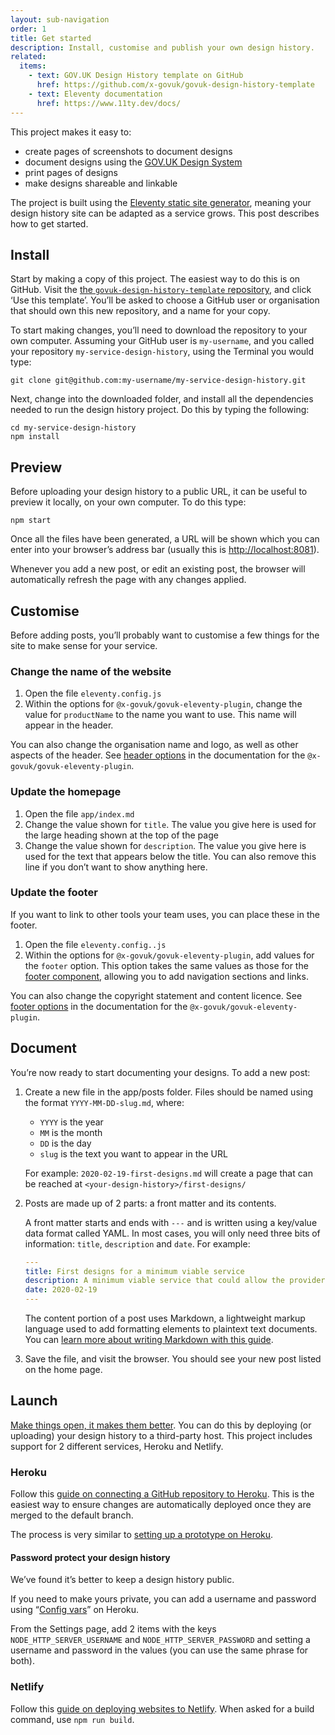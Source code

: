 ```yaml
---
layout: sub-navigation
order: 1
title: Get started
description: Install, customise and publish your own design history.
related:
  items:
    - text: GOV.UK Design History template on GitHub
      href: https://github.com/x-govuk/govuk-design-history-template
    - text: Eleventy documentation
      href: https://www.11ty.dev/docs/
---
```


This project makes it easy to:

- create pages of screenshots to document designs
- document designs using the [GOV.UK Design System](https://design-system.service.gov.uk/)
- print pages of designs
- make designs shareable and linkable

The project is built using the [Eleventy static site generator](https://www.11ty.dev/), meaning your design history site can be adapted as a service grows. This post describes how to get started.

## Install

Start by making a copy of this project. The easiest way to do this is on GitHub. Visit the [the `govuk-design-history-template` repository](https://github.com/x-govuk/govuk-design-history-template), and click ‘Use this template’. You’ll be asked to choose a GitHub user or organisation that should own this new repository, and a name for your copy.

To start making changes, you’ll need to download the repository to your own computer. Assuming your GitHub user is `my-username`, and you called your repository `my-service-design-history`, using the Terminal you would type:

```shell
git clone git@github.com:my-username/my-service-design-history.git
```

Next, change into the downloaded folder, and install all the dependencies needed to run the design history project. Do this by typing the following:

```shell
cd my-service-design-history
npm install
```

## Preview

Before uploading your design history to a public URL, it can be useful to preview it locally, on your own computer. To do this type:

```shell
npm start
```

Once all the files have been generated, a URL will be shown which you can enter into your browser’s address bar (usually this is <http://localhost:8081>).

Whenever you add a new post, or edit an existing post, the browser will automatically refresh the page with any changes applied.

## Customise

Before adding posts, you’ll probably want to customise a few things for the site to make sense for your service.

### Change the name of the website

1. Open the file `eleventy.config.js`
2. Within the options for `@x-govuk/govuk-eleventy-plugin`, change the value for `productName` to the name you want to use. This name will appear in the header.

You can also change the organisation name and logo, as well as other aspects of the header. See [header options](https://x-govuk.github.io/govuk-eleventy-plugin/options/#options-for-header) in the documentation for the `@x-govuk/govuk-eleventy-plugin`.

### Update the homepage

1. Open the file `app/index.md`
2. Change the value shown for `title`. The value you give here is used for the large heading shown at the top of the page
3. Change the value shown for `description`. The value you give here is used for the text that appears below the title. You can also remove this line if you don’t want to show anything here.

### Update the footer

If you want to link to other tools your team uses, you can place these in the footer.

1. Open the file `eleventy.config..js`
2. Within the options for `@x-govuk/govuk-eleventy-plugin`, add values for the `footer` option. This option takes the same values as those for the [footer component](https://design-system.service.gov.uk/components/footer/), allowing you to add navigation sections and links.

You can also change the copyright statement and content licence. See [footer options](https://x-govuk.github.io/govuk-eleventy-plugin/options/#options-for-footer) in the documentation for the `@x-govuk/govuk-eleventy-plugin`.

## Document

You’re now ready to start documenting your designs. To add a new post:

1. Create a new file in the app/posts folder. Files should be named using the format `YYYY-MM-DD-slug.md`, where:

   - `YYYY` is the year
   - `MM` is the month
   - `DD` is the day
   - `slug` is the text you want to appear in the URL

   For example: `2020-02-19-first-designs.md` will create a page that can be reached at `<your-design-history>/first-designs/`

2. Posts are made up of 2 parts: a front matter and its contents.

   A front matter starts and ends with `---` and is written using a key/value data format called YAML. In most cases, you will only need three bits of information: `title`, `description` and `date`. For example:

   ```yaml
   ---
   title: First designs for a minimum viable service
   description: A minimum viable service that could allow the providers to access and manage their ITT applications.
   date: 2020-02-19
   ---
   ```

   The content portion of a post uses Markdown, a lightweight markup language used to add formatting elements to plaintext text documents. You can [learn more about writing Markdown with this guide](https://www.markdownguide.org).

3. Save the file, and visit the browser. You should see your new post listed on the home page.

## Launch

[Make things open, it makes them better](https://www.gov.uk/guidance/government-design-principles#make-things-open-it-makes-things-better). You can do this by deploying (or uploading) your design history to a third-party host. This project includes support for 2 different services, Heroku and Netlify.

### Heroku

Follow this [guide on connecting a GitHub repository to Heroku](https://devcenter.heroku.com/articles/github-integration). This is the easiest way to ensure changes are automatically deployed once they are merged to the default branch.

The process is very similar to [setting up a prototype on Heroku](https://govuk-prototype-kit.herokuapp.com/docs/publishing-on-heroku).

#### Password protect your design history

We’ve found it’s better to keep a design history public.

If you need to make yours private, you can add a username and password using “[Config vars](https://devcenter.heroku.com/articles/config-vars#managing-config-vars)” on Heroku.

From the Settings page, add 2 items with the keys `NODE_HTTP_SERVER_USERNAME` and `NODE_HTTP_SERVER_PASSWORD` and setting a username and password in the values (you can use the same phrase for both).

### Netlify

Follow this [guide on deploying websites to Netlify](https://www.netlify.com/blog/2016/09/29/a-step-by-step-guide-deploying-on-netlify/). When asked for a build command, use `npm run build`.
